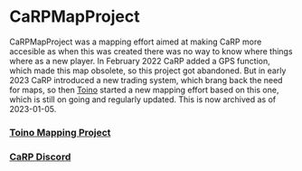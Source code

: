 # CaRPMapProject

CaRPMapProject was a mapping effort aimed at making CaRP more accesible as when this was created there was no way to know where things where as a new player.
In February 2022 CaRP added a GPS function, which made this map obsolete, so this project got abandoned.
But in early 2023 CaRP introduced a new trading system, which brang back the need for maps, so then [Toino](https://toino.net/) started a new mapping effort based on this one, which is still on going and regularly updated.
This is now archived as of 2023-01-05.

### [Toino Mapping Project](https://github.com/joaoferreira-git/CaRP-Interactive-Map-Project)

### [CaRP Discord](https://discord.gg/AQPyyGddfX)
